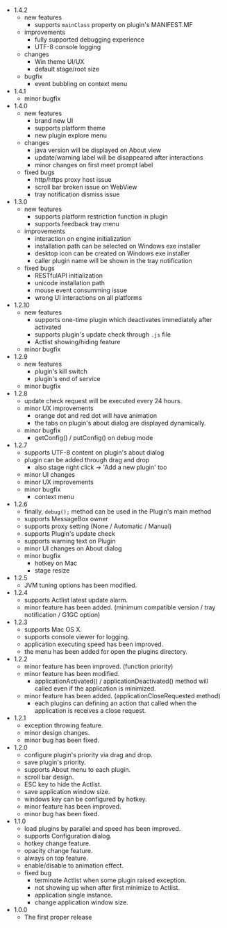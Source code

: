 * 1.4.2
    * new features
      * supports `mainClass` property on plugin's MANIFEST.MF
    * improvements
      * fully supported debugging experience
      * UTF-8 console logging
    * changes
      * Win theme UI/UX
      * default stage/root size
    * bugfix
      * event bubbling on context menu
* 1.4.1
    * minor bugfix
* 1.4.0
    * new features
      * brand new UI
      * supports platform theme
      * new plugin explore menu
    * changes
      * java version will be displayed on About view
      * update/warning label will be disappeared after interactions
      * minor changes on first meet prompt label
    * fixed bugs
      * http/https proxy host issue
      * scroll bar broken issue on WebView
      * tray notification dismiss issue
* 1.3.0
    * new features
      * supports platform restriction function in plugin
      * supports feedback tray menu
    * improvements
      * interaction on engine initialization
      * installation path can be selected on Windows exe installer
      * desktop icon can be created on Windows exe installer
      * caller plugin name will be shown in the tray notification
    * fixed bugs
      * RESTfulAPI initialization
      * unicode installation path
      * mouse event consumming issue
      * wrong UI interactions on all platforms
* 1.2.10
    * new features
      * supports one-time plugin which deactivates immediately after activated
      * supports plugin's update check through `.js` file
      * Actlist showing/hiding feature
    * minor bugfix
* 1.2.9
    * new features
      * plugin's kill switch
      * plugin's end of service
    * minor bugfix
* 1.2.8
    * update check request will be executed every 24 hours.
    * minor UX improvements 
      * orange dot and red dot will have animation
      * the tabs on plugin's about dialog are displayed dynamically.
    * minor bugfix 
      * getConfig() / putConfig() on debug mode
* 1.2.7
    * supports UTF-8 content on plugin's about dialog
    * plugin can be added through drag and drop
      * also stage right click -> 'Add a new plugin' too
    * minor UI changes
    * minor UX improvements
    * minor bugfix
      * context menu
* 1.2.6
    * finally, `debug();` method can be used in the Plugin's main method
    * supports MessageBox owner
    * supports proxy setting (None / Automatic / Manual)
    * supports Plugin's update check
    * supports warning text on Plugin
    * minor UI changes on About dialog
    * minor bugfix
      * hotkey on Mac
      * stage resize
* 1.2.5
    * JVM tuning options has been modified.
* 1.2.4
    * supports Actlist latest update alarm.
    * minor feature has been added. (minimum compatible version / tray notification / G1GC option)
* 1.2.3
    * supports Mac OS X.
    * supports console viewer for logging.
    * application executing speed has been improved.
    * the menu has been added for open the plugins directory.
* 1.2.2
    * minor feature has been improved. (function priority)
    * minor feature has been modified.
      * applicationActivated() / applicationDeactivated() method will called even if the application is minimized.
    * minor feature has been added. (applicationCloseRequested method)
      * each plugins can defining an action that called when the application is receives a close request.
* 1.2.1
    * exception throwing feature.
    * minor design changes.
    * minor bug has been fixed.
* 1.2.0
    * configure plugin's priority via drag and drop.
    * save plugin's priority.
    * supports About menu to each plugin.
    * scroll bar design.
    * ESC key to hide the Actlist.
    * save application window size.
    * windows key can be configured by hotkey.
    * minor feature has been improved.
    * minor bug has been fixed.
* 1.1.0
    * load plugins by parallel and speed has been improved.
    * supports Configuration dialog.
    * hotkey change feature.
    * opacity change feature.
    * always on top feature.
    * enable/disable to animation effect.
    * fixed bug
      * terminate Actlist when some plugin raised exception.
      * not showing up when after first minimize to Actlist.
      * application single instance.
      * change application window size.
* 1.0.0
    * The first proper release